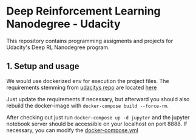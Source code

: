 # Deep Reinforcement Learning Nanodegree - Udacity
This repository contains programming assigments and projects for Udacity's Deep RL Nanodegree program.

## 1. Setup and usage
We would use dockerized env for execution the project files. The requirements stemming from [udacitys
 repo](https://github.com/udacity/deep-reinforcement-learning/blob/master/python/requirements.txt) are 
located [here](./Docker/requirements.txt)

Just update the requirements if necessary, but afterward you should also rebuild the docker-image 
with `docker-compose build --force-rm`. 

After checking out just run `docker-compose up -d jupyter` 
and the jupyter notebook server should be accessible on your localhost on port 8888. If necessary, 
you can modify the [docker-compose.yml](docker-compose.yml)

